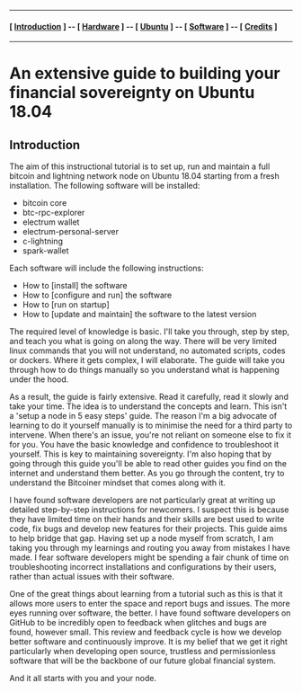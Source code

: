 ----

#### [ [Introduction](README.md) ] -- [ [Hardware](HARDWARE.md) ] -- [ [Ubuntu](UBUNTU.md) ] -- [ [Software](SOFTWARE.md) ] -- [ [Credits](CREDITS.md) ]

-----
# An extensive guide to building your financial sovereignty on Ubuntu 18.04

## Introduction

The aim of this instructional tutorial is to set up, run and maintain a full bitcoin and lightning network node on Ubuntu 18.04 starting from a fresh installation. The following software will be installed:
-	bitcoin core
-	btc-rpc-explorer
-	electrum wallet
-	electrum-personal-server
-	c-lightning
-	spark-wallet

Each software will include the following instructions:
-	How to [install] the software
-	How to [configure and run] the software
-	How to [run on startup]
-	How to [update and maintain] the software to the latest version

The required level of knowledge is basic. I'll take you through, step by step, and teach you what is going on along the way. There will be very limited linux commands that you will not understand, no automated scripts, codes or dockers. Where it gets complex, I will elaborate. The guide will take you through how to do things manually so you understand what is happening under the hood.

As a result, the guide is fairly extensive. Read it carefully, read it slowly and take your time. The idea is to understand the concepts and learn. This isn't a 'setup a node in 5 easy steps' guide. The reason I'm a big advocate of learning to do it yourself manually is to minimise the need for a third party to intervene. When there's an issue, you're not reliant on someone else to fix it for you. You have the basic knowledge and confidence to troubleshoot it yourself. This is key to maintaining sovereignty. I'm also hoping that by going through this guide you'll be able to read other guides you find on the internet and understand them better. As you go through the content, try to understand the Bitcoiner mindset that comes along with it.

I have found software developers are not particularly great at writing up detailed step-by-step instructions for newcomers. I suspect this is because they have limited time on their hands and their skills are best used to write code, fix bugs and develop new features for their projects. This guide aims to help bridge that gap. Having set up a node myself from scratch, I am taking you through my learnings and routing you away from mistakes I have made. I fear software developers might be spending a fair chunk of time on troubleshooting incorrect installations and configurations by their users, rather than actual issues with their software.

One of the great things about learning from a tutorial such as this is that it allows more users to enter the space and report bugs and issues. The more eyes running over software, the better. I have found software developers on GitHub to be incredibly open to feedback when glitches and bugs are found, however small. This review and feedback cycle is how we develop better software and continuously improve. It is my belief that we get it right particularly when developing open source, trustless and permissionless software that will be the backbone of our future global financial system.

And it all starts with you and your node.
